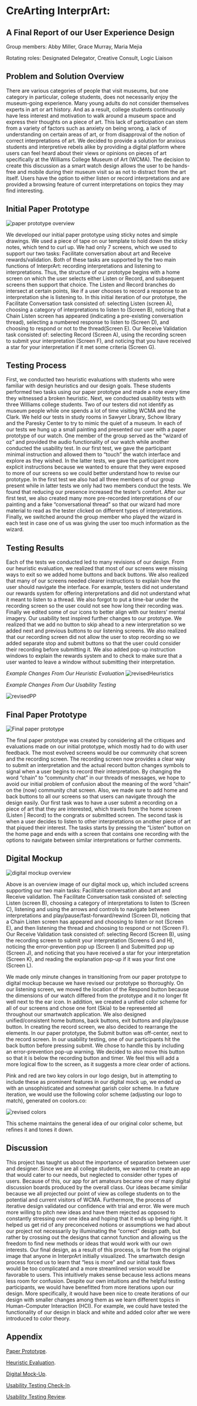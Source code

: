 # CreArting InterprArt:
## A Final Report of our User Experience Design

Group members: Abby Miller, Grace Murray, Maria Mejia

Rotating roles: Designated Delegator, Creative Consult, Logic Liaison

## Problem and Solution Overview

There are various categories of people that visit museums, but one category in particular, college students, does not necessarily enjoy the museum-going experience. Many young adults do not consider themselves experts in art or art history. And as a result, college students continuously have less interest and motivation to walk around a museum space and express their thoughts on a piece of art. This lack of participation can stem from a variety of factors such as anxiety on being wrong, a lack of understanding on certain areas of art, or from disapproval of the notion of correct interpretations of art. We decided to provide a solution for anxious students and interpretive rebels alike by providing a digital platform where users can feel heard about their views or opinions on pieces of art specifically at the Williams College Museum of Art (WCMA). The decision to create this discussion as a smart watch design allows the user to be hands-free and mobile during their museum visit so as not to distract from the art itself. Users have the option to either listen or record interpretations and are provided a browsing feature of current interpretations on topics they may find interesting. 

## Initial Paper Prototype

![paper prototype overview](/img/annotatedoverviewpp.jpg)

We developed our initial paper prototype using sticky notes and simple drawings. We used a piece of tape on our template to hold down the sticky notes, which tend to curl up. We had only 7 screens, which we used to support our two tasks: Facilitate conversation about art and Receive rewards/validation. Both of these tasks are supported by the two main functions of InterprArt: recording interpretations and listening to interpretations. Thus, the structure of our prototype begins with a home screen on which the user selects either Listen or Record, and subsequent screens then support that choice. The Listen and Record branches do intersect at certain points, like if a user chooses to record a  response to an interpretation she is listening to. In this initial iteration of our prototype, the Facilitate Conversation task consisted of: selecting Listen (screen A), choosing a category of interpretations to listen to (Screen B), noticing that a Chain Listen screen has appeared (indicating a pre-existing conversation thread), selecting a numbered response to listen to (Screen D), and choosing to respond or not to the thread(Screen E). Our Receive Validation task consisted of: selecting Record (Screen A), using the recording screen to submit your interpretation (Screen F), and noticing that you have received a star for your interpretation if it met some criteria (Screen G).

## Testing Process

First, we conducted two heuristic evaluations with students who were familiar with design heuristics and our design goals. These students performed two tasks using our paper prototype and made a note every time they witnessed a broken heuristic. Next, we conducted usability tests with three Williams college students. Two of our testers did not identify as museum people while one spends a lot of time visiting WCMA and the Clark.  We held our tests in study rooms in Sawyer Library, Schow library and the Paresky Center to try to mimic the quiet of a museum. In each of our tests we hung up a small painting and presented our user with a paper prototype of our watch. One member of the group served as the “wizard of oz” and provided the audio functionality of our watch  while another conducted the usability test. In our first test, we gave the participant minimal instruction and allowed them to “touch” the watch interface and explore as they wished. In the latter tests, we gave the participant more explicit instructions because we wanted to ensure that they were exposed to more of our screens so we could better understand how to revise our prototype.  In the first test we also had all three members of our group present while in latter tests we only had two members conduct the tests. We found that reducing our presence increased the tester’s comfort. After our first test, we also created many more pre-recorded interpretations of our painting and a fake “conversational thread” so that our wizard had more material to read as the tester clicked on different types of interpretations. Finally, we switched around the group member who played the wizard in each test in case one of us was giving the user too much information as the wizard.

## Testing Results
Each of the tests we conducted led to many revisions of our design. From our heuristic evaluation, we realized that most of our screens were missing ways to exit so we added home buttons and back buttons. We also realized that many of our screens needed clearer instructions to explain how the user should navigate the interface. For example, testers did not understand our rewards system for offering interpretations and did not understand what it meant to listen to a thread. We also forgot to put a time-bar under the recording screen so the user could not see how long their recording was. Finally we edited some of our icons to better align with our testers’ mental imagery.  Our usability test inspired further changes to our prototype. We realized that we add no button to skip ahead to a new interpretation so we added next and previous buttons to our listening screens. We also realized that our recording screen did not allow the user to stop recording so we added separate stop and submit buttons so that the user could consider their recording before submitting it. We also added pop-up instruction windows to explain the rewards system and to check to make sure that a user wanted to leave a window without submitting their interpretation. 

_Example Changes From Our Heuristic Evaluation_
![revisedHeuristics](/img/rh2.png)

_Example Changes From Our Usability Testing_

![revisedPP](/img/rpp.png)

## Final Paper Prototype
![Final paper prototype](/img/FinalOverview.jpeg)

The final paper prototype was created by considering all the critiques and evaluations made on our initial prototype, which mostly had to do with user feedback. The most evolved screens would be our community chat screen and the recording screen. The recording screen now provides a clear way to submit an interpretation and the actual record button changes symbols to signal when a user begins to record their interpretation. By changing the word “chain” to “community chat” in our threads of messages, we hope to avoid our initial problem of confusion about the meaning of the word “chain” on the (now) community chat screen. Also, we made sure to add home and back buttons to all our screens so that users can navigate through the design easily. Our first task was to have a user submit a recording on a piece of art that they are interested, which travels from the home screen (Listen | Record) to the congrats or submitted screen. The second task is when a user decides to listen to other interpretations on another piece of art that piqued their interest. The tasks starts by pressing the “Listen” button on the home page and ends with a screen that contains one recording with the options to navigate between similar interpretations or further comments. 

## Digital Mockup

![digital mockup overview](/img/DMoverview.png)

Above is an overview image of our digital mock up, which included screens supporting our two main tasks: Facilitate conversation about art and Receive validation. The Facilitate Conversation task consisted of: selecting Listen (screen B), choosing a category of interpretations to listen to (Screen C), listening and using the arrows and controls to navigate between interpretations and play/pause/fast-forward/rewind (Screen D), noticing that a Chain Listen screen has appeared and choosing to listen or not (Screen E), and then listening the thread and choosing to respond or not (Screen F). Our Receive Validation task consisted of: selecting Record (Screen B), using the recording screen to submit your interpretation (Screens G and H), noticing the error-prevention pop up (Screen I) and Submitted pop up (Screen J), and noticing that you have received a star for your interpretation (Screen K), and reading the explanation pop-up if it was your first one (Screen L). 

We made only minute changes in transitioning from our paper prototype to digital mockup because we have revised our prototype so thoroughly. On our listening screen, we moved the location of the Respond button because the dimensions of our watch differed from the prototype and it no longer fit well next to the ear icon. In addition, we created a unified color scheme for all of our screens and chose one font (Skia) to be represented all throughout our smartwatch application. We also designed unified/consistent home buttons, back buttons, exit buttons and play/pause button. In creating the record screen, we also decided to rearrange the elements. In our paper prototype, the Submit button was off-center, next to the record screen. In our usability testing, one of our participants hit the back button before pressing submit. We chose to handle this by including an error-prevention pop-up warning. We decided to also move this button so that it is below the recording button and timer. We feel this will add a more logical flow to the screen, as it suggests a more clear order of actions.

Pink and red are two key colors in our logo design, but in attempting to include these as prominent features in our digital mock up, we ended up with an unsophisticated and somewhat garish color scheme. In a future iteration, we would use the following color scheme (adjusting our logo to match), generated on coolors.co:

![revised colors](/img/revisedColors.png)

This scheme maintains the general idea of our original color scheme, but refines it and tones it down.

## Discussion

This project has taught us about the importance of separation between user and designer. Since we are all college students, we wanted to create an app that would cater to our needs, but neglected to consider other types of users. Because of this, our app for art amateurs became one of many digital discussion boards produced by the overall class. Our ideas became similar because we all projected our point of view as college students on to the potential and current visitors of WCMA. Furthermore, the process of iterative design validated our confidence with trial and error. We were much more willing to pitch new ideas and have them rejected as opposed to constantly stressing over one idea and hoping that it ends up being right. It helped us get rid of any preconceived notions or assumptions we had about our project not necessarily by illuminating the “correct” design path, but rather by crossing out the designs that cannot function and allowing us the freedom to find new methods or ideas that would work with our own interests. Our final design, as a result of this process, is far from the original image that anyone in InterprArt initially visualized. The smartwatch design process forced us to learn that “less is more” and our initial task flows would be too complicated and a more streamlined version would be favorable to users. This intuitively makes sense because less actions means less room for confusion. Despite our own intuitions and the helpful testing participants, we would have benefitted from more iterations upon our design. More specifically, it would have been nice to create iterations of our design with smaller changes among them as we learn different topics in Human-Computer Interaction (HCI). For example, we could have tested the functionality of our design in black and white and added color after we were introduced to color theory. 

## Appendix
[Paper Prototype](http://mc-mejia.github.io/HCIGroupProject/paperprototype/).


[Heuristic Evaluation](http://mc-mejia.github.io/HCIGroupProject/heuristics/).


[Digital Mock-Up](http://mc-mejia.github.io/HCIGroupProject/digitalmockup/).


[Usability Testing Check-In](http://mc-mejia.github.io/HCIGroupProject/useTesting-CheckIn/).


[Usability Testing Review](http://mc-mejia.github.io/HCIGroupProject/useTesting-CheckIn/). 
